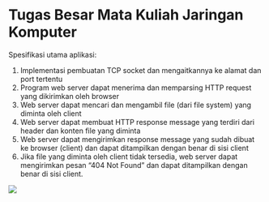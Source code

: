 # Tugas Besar Mata Kuliah Jaringan Komputer

Spesifikasi utama aplikasi:
1. Implementasi pembuatan TCP socket dan mengaitkannya ke alamat dan port tertentu 
2. Program web server dapat menerima dan memparsing HTTP request yang dikirimkan oleh browser 
3. Web server dapat mencari dan mengambil file (dari file system) yang diminta oleh client 
4. Web server dapat membuat HTTP response message yang terdiri dari header dan konten file yang diminta
5. Web server dapat mengirimkan response message yang sudah dibuat ke browser (client) dan dapat ditampilkan dengan benar di sisi client
6. Jika file yang diminta oleh client tidak tersedia, web server dapat mengirimkan pesan “404 Not Found” dan dapat ditampilkan dengan benar di sisi client.


<img src="https://user-images.githubusercontent.com/52784596/236688105-c426d056-4971-4534-b63d-13f6dbfc104f.png">

